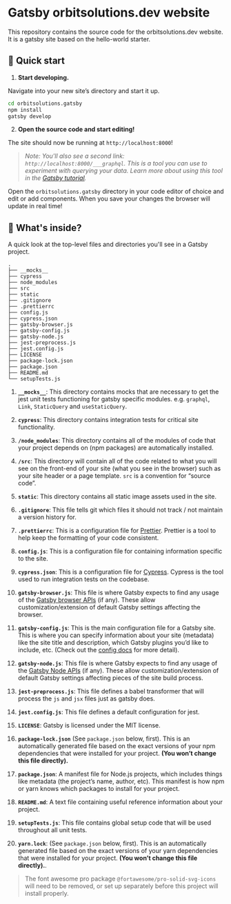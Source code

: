 
# Gatsby orbitsolutions.dev website

This repository contains the source code for the orbitsolutions.dev website. It is a gatsby site based on the hello-world starter.

## 🚀 Quick start


1.  **Start developing.**

Navigate into your new site’s directory and start it up.

```sh
cd orbitsolutions.gatsby
npm install
gatsby develop
```

2.  **Open the source code and start editing!**

The site should now be running at `http://localhost:8000`!

> _Note: You'll also see a second link: _`http://localhost:8000/___graphql`_. This is a tool you can use to experiment with querying your data. Learn more about using this tool in the [Gatsby tutorial](https://www.gatsbyjs.org/tutorial/part-five/#introducing-graphiql)._

Open the `orbitsolutions.gatsby` directory in your code editor of choice and edit or add components. When you save your changes the browser will update in real time!

## 🧐 What's inside?

A quick look at the top-level files and directories you'll see in a Gatsby project.

    .
    ├── __mocks__
    ├── cypress
    ├── node_modules
    ├── src
    ├── static
    ├── .gitignore
    ├── .prettierrc
    ├── config.js
    ├── cypress.json
    ├── gatsby-browser.js
    ├── gatsby-config.js
    ├── gatsby-node.js
    ├── jest-preprocess.js
    ├── jest.config.js
    ├── LICENSE
    ├── package-lock.json
    ├── package.json
    ├── README.md
    └── setupTests.js

1. **`__mocks__`**: This directory contains mocks that are necessary to get the jest unit tests functioning for gatsby specific modules. e.g. `graphql`, `Link`, `StaticQuery` and `useStaticQuery`.

2. **`cypress`**: This directory contains integration tests for critical site functionality.

3. **`/node_modules`**: This directory contains all of the modules of code that your project depends on (npm packages) are automatically installed.

4.  **`/src`**: This directory will contain all of the code related to what you will see on the front-end of your site (what you see in the browser) such as your site header or a page template. `src` is a convention for “source code”.

5. **`static`**: This directory contains all static image assets used in the site.

6.  **`.gitignore`**: This file tells git which files it should not track / not maintain a version history for.

7.  **`.prettierrc`**: This is a configuration file for [Prettier](https://prettier.io/). Prettier is a tool to help keep the formatting of your code consistent.

8.  **`config.js`**: This is a configuration file for containing information specific to the site.

9.  **`cypress.json`**: This is a configuration file for [Cypress](https://www.cypress.io). Cypress is the tool used to run integration tests on the codebase.

10.  **`gatsby-browser.js`**: This file is where Gatsby expects to find any usage of the [Gatsby browser APIs](https://www.gatsbyjs.org/docs/browser-apis/) (if any). These allow customization/extension of default Gatsby settings affecting the browser.

11.  **`gatsby-config.js`**: This is the main configuration file for a Gatsby site. This is where you can specify information about your site (metadata) like the site title and description, which Gatsby plugins you’d like to include, etc. (Check out the [config docs](https://www.gatsbyjs.org/docs/gatsby-config/) for more detail).

12.  **`gatsby-node.js`**: This file is where Gatsby expects to find any usage of the [Gatsby Node APIs](https://www.gatsbyjs.org/docs/node-apis/) (if any). These allow customization/extension of default Gatsby settings affecting pieces of the site build process.

13.  **`jest-preprocess.js`**: This file defines a babel transformer that will process the `js` and `jsx` files just as gatsby does.

14.  **`jest.config.js`**: This file defines a default configuration for jest.

15.  **`LICENSE`**: Gatsby is licensed under the MIT license.

16. **`package-lock.json`** (See `package.json` below, first). This is an automatically generated file based on the exact versions of your npm dependencies that were installed for your project. **(You won’t change this file directly).**

17. **`package.json`**: A manifest file for Node.js projects, which includes things like metadata (the project’s name, author, etc). This manifest is how npm or yarn knows which packages to install for your project.

18. **`README.md`**: A text file containing useful reference information about your project.

19. **`setupTests.js`**: This file contains global setup code that will be used throughout all unit tests.

20. **`yarn.lock`**: (See `package.json` below, first). This is an automatically generated file based on the exact versions of your yarn dependencies that were installed for your project. **(You won’t change this file directly).**.

> The font awesome pro package `@fortawesome/pro-solid-svg-icons` will need to be removed, or set up separately before this project will install properly.
